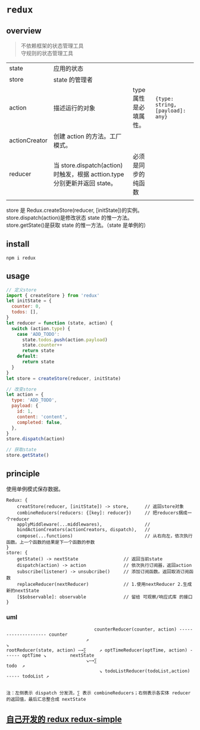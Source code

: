 # `redux`

## overview

> 不依赖框架的状态管理工具  
> 守规则的状态管理工具

|               |                                                                           |                       |                                  |
| ------------- | ------------------------------------------------------------------------- | --------------------- | -------------------------------- |
| state         | 应用的状态                                                                |                       |                                  |
| store         | state 的管理者                                                            |                       |                                  |
| action        | 描述运行的对象                                                            | type 属性是必填属性。 | `{type: string, [payload]: any}` |
| actionCreator | 创建 action 的方法。工厂模式。                                            |                       |                                  |
| reducer       | 当 store.dispatch(action)时触发，根据 acttion.type 分别更新并返回 state。 | 必须是同步的纯函数    |                                  |
|               |                                                                           |                       |                                  |

store 是 Redux.createStore(reducer, [initState])的实例。  
store.dispatch(action)是修改状态 state 的惟一方法。  
store.getState()是获取 state 的惟一方法。（state 是单例的）

## install

`npm i redux`

## usage

```js
// 定义store
import { createStore } from 'redux'
let initState = {
  counter: 0,
  todos: [],
}
let reducer = function (state, action) {
  switch (action.type) {
    case 'ADD_TODO':
      state.todos.push(action.payload)
      state.counter++
      return state
    default:
      return state
  }
}
let store = createStore(reducer, initState)

// 改变store
let action = {
  type: 'ADD_TODO',
  payload: {
    id: 1,
    content: 'content',
    completed: false,
  },
}
store.dispatch(action)

// 获取state
store.getState()
```

## principle

使用单例模式保存数据。

```
Redux: {
    creatStore(reducer, [initState]) -> store,      // 返回store对象
    combineReducers(reducers: {[key]: reducer})     // 把reducers捆成一个reducer
    applyMiddleware(...middlewares),                //
    bindActionCreators(actionCreators, dispatch),   //
    compose(...functions)                           // 从右向左，依次执行函数。上一个函数的结果是下一个函数的参数
}
store: {
    getState() -> nextState                 // 返回当前state
    dispatch(action) -> action              // 依次执行订阅器，返回action
    subscribe(listener) -> unsubcribe()     // 添加订阅函数。返回取消订阅函数
    replaceReducer(nextReducer)             // 1.使用nextReducer 2.生成新的nextState
    [$$observable]: observable              // 留给 可观察/响应式库 的接口
}
```

### uml

```
                                 counterReducer(counter, action) -------------------- counter
                              ↗                                                              ↘
rootReducer(state, action) —→∑     ↗ optTimeReducer(optTime, action) ------ optTime ↘         nextState
                              ↘—→∑                                                    todo  ↗
                                   ↘ todoListReducer(todoList,action) ----- todoList ↗


注：左侧表示 dispatch 分发流，∑ 表示 combineReducers；右侧表示各实体 reducer 的返回值，最后汇总整合成 nextState
```

<!-- 1.使用所有reducer处理state，得到nextState. 2.今次触发所有订阅者 3.返回nextState -->

## [自己开发的 redux redux-simple](https://github.com/feigebaobei/simple/tree/master/packages/redux-simple)
